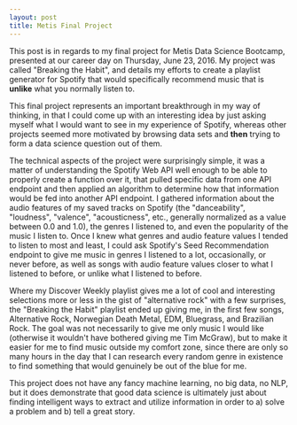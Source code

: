 ```yaml
---
layout: post
title: Metis Final Project
---
```


This post is in regards to my final project for Metis Data Science Bootcamp, presented at our career day on Thursday, June 23, 2016. My project was called "Breaking the Habit", and details my efforts to create a playlist generator for Spotify that would specifically recommend music that is **unlike** what you normally listen to.

This final project represents an important breakthrough in my way of thinking, in that I could come up with an interesting idea by just asking myself what I would want to see in my experience of Spotify, whereas other projects seemed more motivated by browsing data sets and **then** trying to form a data science question out of them.

The technical aspects of the project were surprisingly simple, it was a matter of understanding the Spotify Web API well enough to be able to properly create a function over it, that pulled specific data from one API endpoint and then applied an algorithm to determine how that information would be fed into another API endpoint. I gathered information about the audio features of my saved tracks on Spotify (the "danceability", "loudness", "valence", "acousticness", etc., generally normalized as a value between 0.0 and 1.0), the genres I listened to, and even the popularity of the music I listen to. Once I knew what genres and audio feature values I tended to listen to most and least, I could ask Spotify's Seed Recommendation endpoint to give me music in genres I listened to a lot, occasionally, or never before, as well as songs with audio feature values closer to what I listened to before, or unlike what I listened to before.

Where my Discover Weekly playlist gives me a lot of cool and interesting selections more or less in the gist of "alternative rock" with a few surprises, the "Breaking the Habit" playlist ended up giving me, in the first few songs, Alternative Rock, Norwegian Death Metal, EDM, Bluegrass, and Brazilian Rock. The goal was not necessarily to give me only music I would like (otherwise it wouldn't have bothered giving me Tim McGraw), but to make it easier for me to find music outside my comfort zone, since there are only so many hours in the day that I can research every random genre in existence to find something that would genuinely be out of the blue for me.

This project does not have any fancy machine learning, no big data, no NLP, but it does demonstrate that good data science is ultimately just about finding intelligent ways to extract and utilize information in order to a) solve a problem and b) tell a great story.
